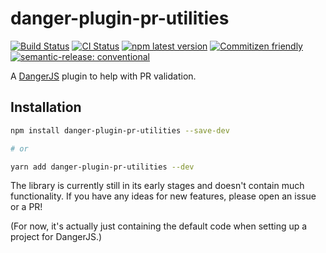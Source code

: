 # danger-plugin-pr-utilities

[![Build Status](https://github.com/alexcosta97/danger-plugin-pr-utilities/workflows/Deployment/badge.svg)](https://github.com/alexcosta97/danger-plugin-pr-utilities/actions?query=workflow%3ADeployment)
[![CI Status](https://github.com/alexcosta97/danger-plugin-pr-utilities/workflows/CI/badge.svg)](https://github.com/alexcosta97/danger-plugin-pr-utilities/actions?query=workflow%3ACI)
[![npm latest version](https://img.shields.io/npm/v/danger-plugin-pr-utilities/latest.svg)](https://www.npmjs.com/package/danger-plugin-pr-utilities)
[![Commitizen friendly](https://img.shields.io/badge/commitizen-friendly-brightgreen.svg)](http://commitizen.github.io/cz-cli/)
[![semantic-release: conventional](https://img.shields.io/badge/semantic--release-conventional-e10079?logo=semantic-release)](https://github.com/semantic-release/semantic-release)

A [DangerJS](https://danger.systems/js/) plugin to help with PR validation.

## Installation

```sh
npm install danger-plugin-pr-utilities --save-dev

# or

yarn add danger-plugin-pr-utilities --dev
```

The library is currently still in its early stages and doesn't contain much functionality. If you have any ideas for new features, please open an issue or a PR!

(For now, it's actually just containing the default code when setting up a project for DangerJS.)
